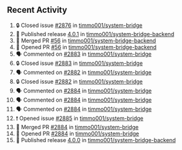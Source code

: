 ## Recent Activity

<!--START_SECTION:activity-->
1. 🔒 Closed issue [#2876](https://github.com/timmo001/system-bridge/issues/2876) in [timmo001/system-bridge](https://github.com/timmo001/system-bridge)
2. 🚀 Published release [4.0.1](https://github.com/4.0.1) in [timmo001/system-bridge-backend](https://github.com/timmo001/system-bridge-backend)
3. 🎉 Merged PR [#56](https://github.com/timmo001/system-bridge-backend/pull/56) in [timmo001/system-bridge-backend](https://github.com/timmo001/system-bridge-backend)
4. 💪 Opened PR [#56](https://github.com/timmo001/system-bridge-backend/pull/56) in [timmo001/system-bridge-backend](https://github.com/timmo001/system-bridge-backend)
5. 🗣 Commented on [#2883](https://github.com/timmo001/system-bridge/issues/2883) in [timmo001/system-bridge](https://github.com/timmo001/system-bridge)
6. 🔒 Closed issue [#2883](https://github.com/timmo001/system-bridge/issues/2883) in [timmo001/system-bridge](https://github.com/timmo001/system-bridge)
7. 🗣 Commented on [#2882](https://github.com/timmo001/system-bridge/issues/2882) in [timmo001/system-bridge](https://github.com/timmo001/system-bridge)
8. 🔒 Closed issue [#2882](https://github.com/timmo001/system-bridge/issues/2882) in [timmo001/system-bridge](https://github.com/timmo001/system-bridge)
9. 🗣 Commented on [#2884](https://github.com/timmo001/system-bridge/issues/2884) in [timmo001/system-bridge](https://github.com/timmo001/system-bridge)
10. 🗣 Commented on [#2884](https://github.com/timmo001/system-bridge/issues/2884) in [timmo001/system-bridge](https://github.com/timmo001/system-bridge)
11. 🗣 Commented on [#2884](https://github.com/timmo001/system-bridge/issues/2884) in [timmo001/system-bridge](https://github.com/timmo001/system-bridge)
12. ❗ Opened issue [#2885](https://github.com/timmo001/system-bridge/issues/2885) in [timmo001/system-bridge](https://github.com/timmo001/system-bridge)
13. 🎉 Merged PR [#2884](https://github.com/timmo001/system-bridge/pull/2884) in [timmo001/system-bridge](https://github.com/timmo001/system-bridge)
14. 💪 Opened PR [#2884](https://github.com/timmo001/system-bridge/pull/2884) in [timmo001/system-bridge](https://github.com/timmo001/system-bridge)
15. 🚀 Published release [4.0.0](https://github.com/4.0.0) in [timmo001/system-bridge-backend](https://github.com/timmo001/system-bridge-backend)
<!--END_SECTION:activity-->
